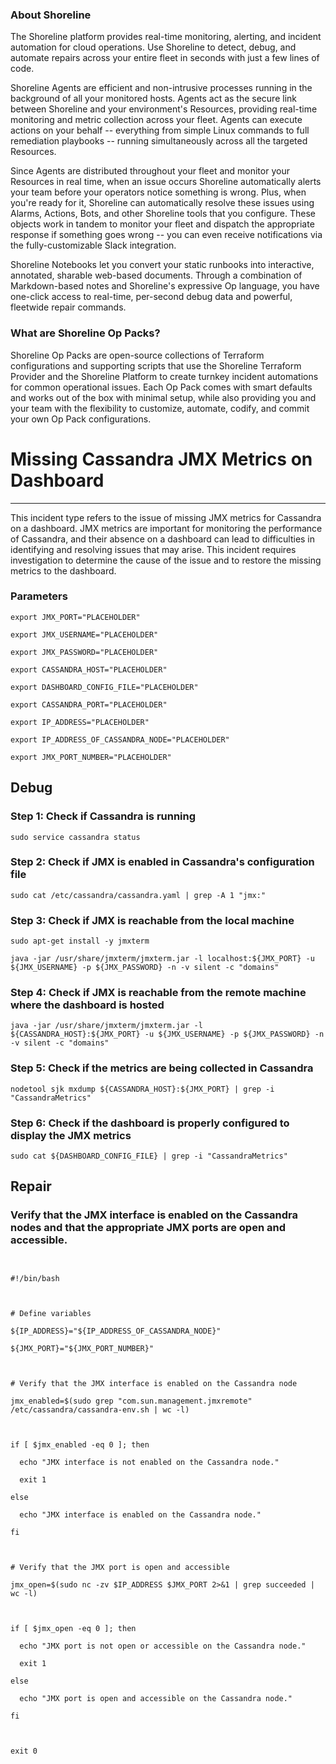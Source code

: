 
### About Shoreline
The Shoreline platform provides real-time monitoring, alerting, and incident automation for cloud operations. Use Shoreline to detect, debug, and automate repairs across your entire fleet in seconds with just a few lines of code.

Shoreline Agents are efficient and non-intrusive processes running in the background of all your monitored hosts. Agents act as the secure link between Shoreline and your environment's Resources, providing real-time monitoring and metric collection across your fleet. Agents can execute actions on your behalf -- everything from simple Linux commands to full remediation playbooks -- running simultaneously across all the targeted Resources.

Since Agents are distributed throughout your fleet and monitor your Resources in real time, when an issue occurs Shoreline automatically alerts your team before your operators notice something is wrong. Plus, when you're ready for it, Shoreline can automatically resolve these issues using Alarms, Actions, Bots, and other Shoreline tools that you configure. These objects work in tandem to monitor your fleet and dispatch the appropriate response if something goes wrong -- you can even receive notifications via the fully-customizable Slack integration.

Shoreline Notebooks let you convert your static runbooks into interactive, annotated, sharable web-based documents. Through a combination of Markdown-based notes and Shoreline's expressive Op language, you have one-click access to real-time, per-second debug data and powerful, fleetwide repair commands.

### What are Shoreline Op Packs?
Shoreline Op Packs are open-source collections of Terraform configurations and supporting scripts that use the Shoreline Terraform Provider and the Shoreline Platform to create turnkey incident automations for common operational issues. Each Op Pack comes with smart defaults and works out of the box with minimal setup, while also providing you and your team with the flexibility to customize, automate, codify, and commit your own Op Pack configurations.

# Missing Cassandra JMX Metrics on Dashboard
---

This incident type refers to the issue of missing JMX metrics for Cassandra on a dashboard. JMX metrics are important for monitoring the performance of Cassandra, and their absence on a dashboard can lead to difficulties in identifying and resolving issues that may arise. This incident requires investigation to determine the cause of the issue and to restore the missing metrics to the dashboard.

### Parameters
```shell
export JMX_PORT="PLACEHOLDER"

export JMX_USERNAME="PLACEHOLDER"

export JMX_PASSWORD="PLACEHOLDER"

export CASSANDRA_HOST="PLACEHOLDER"

export DASHBOARD_CONFIG_FILE="PLACEHOLDER"

export CASSANDRA_PORT="PLACEHOLDER"

export IP_ADDRESS="PLACEHOLDER"

export IP_ADDRESS_OF_CASSANDRA_NODE="PLACEHOLDER"

export JMX_PORT_NUMBER="PLACEHOLDER"
```

## Debug

### Step 1: Check if Cassandra is running
```shell
sudo service cassandra status
```

### Step 2: Check if JMX is enabled in Cassandra's configuration file
```shell
sudo cat /etc/cassandra/cassandra.yaml | grep -A 1 "jmx:"
```

### Step 3: Check if JMX is reachable from the local machine
```shell
sudo apt-get install -y jmxterm

java -jar /usr/share/jmxterm/jmxterm.jar -l localhost:${JMX_PORT} -u ${JMX_USERNAME} -p ${JMX_PASSWORD} -n -v silent -c "domains"
```

### Step 4: Check if JMX is reachable from the remote machine where the dashboard is hosted
```shell
java -jar /usr/share/jmxterm/jmxterm.jar -l ${CASSANDRA_HOST}:${JMX_PORT} -u ${JMX_USERNAME} -p ${JMX_PASSWORD} -n -v silent -c "domains"
```

### Step 5: Check if the metrics are being collected in Cassandra
```shell
nodetool sjk mxdump ${CASSANDRA_HOST}:${JMX_PORT} | grep -i "CassandraMetrics"
```

### Step 6: Check if the dashboard is properly configured to display the JMX metrics
```shell
sudo cat ${DASHBOARD_CONFIG_FILE} | grep -i "CassandraMetrics"
```

## Repair

### Verify that the JMX interface is enabled on the Cassandra nodes and that the appropriate JMX ports are open and accessible.
```shell


#!/bin/bash



# Define variables

${IP_ADDRESS}="${IP_ADDRESS_OF_CASSANDRA_NODE}"

${JMX_PORT}="${JMX_PORT_NUMBER}"



# Verify that the JMX interface is enabled on the Cassandra node

jmx_enabled=$(sudo grep "com.sun.management.jmxremote" /etc/cassandra/cassandra-env.sh | wc -l)



if [ $jmx_enabled -eq 0 ]; then

  echo "JMX interface is not enabled on the Cassandra node."

  exit 1

else

  echo "JMX interface is enabled on the Cassandra node."

fi



# Verify that the JMX port is open and accessible

jmx_open=$(sudo nc -zv $IP_ADDRESS $JMX_PORT 2>&1 | grep succeeded | wc -l)



if [ $jmx_open -eq 0 ]; then

  echo "JMX port is not open or accessible on the Cassandra node."

  exit 1

else

  echo "JMX port is open and accessible on the Cassandra node."

fi



exit 0


```